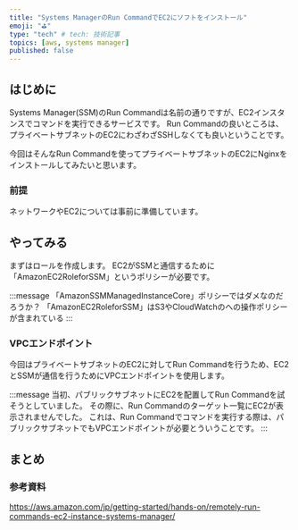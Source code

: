 ```yaml
---
title: "Systems ManagerのRun CommandでEC2にソフトをインストール"
emoji: "⛳"
type: "tech" # tech: 技術記事
topics: [aws, systems manager]
published: false
---
```

## はじめに
Systems Manager(SSM)のRun Commandは名前の通りですが、EC2インスタンスでコマンドを実行できるサービスです。
Run Commandの良いところは、プライベートサブネットのEC2にわざわざSSHしなくても良いということです。

今回はそんなRun Commandを使ってプライベートサブネットのEC2にNginxをインストールしてみたいと思います。

### 前提
ネットワークやEC2については事前に準備しています。

## やってみる
まずはロールを作成します。
EC2がSSMと通信するために「AmazonEC2RoleforSSM」というポリシーが必要です。

:::message
「AmazonSSMManagedInstanceCore」ポリシーではダメなのだろうか？
「AmazonEC2RoleforSSM」はS3やCloudWatchのへの操作ポリシーが含まれている
:::

###

### VPCエンドポイント
今回はプライベートサブネットのEC2に対してRun Commandを行うため、EC2とSSMが通信を行うためにVPCエンドポイントを使用します。

:::message
当初、パブリックサブネットにEC2を配置してRun Commandを試そうとしていました。
その際に、Run Commandのターゲット一覧にEC2が表示されませんでした。
これは、Run Commandでコマンドを実行する際は、パブリックサブネットでもVPCエンドポイントが必要とういうことです。
:::

## まとめ

### 参考資料
https://aws.amazon.com/jp/getting-started/hands-on/remotely-run-commands-ec2-instance-systems-manager/
